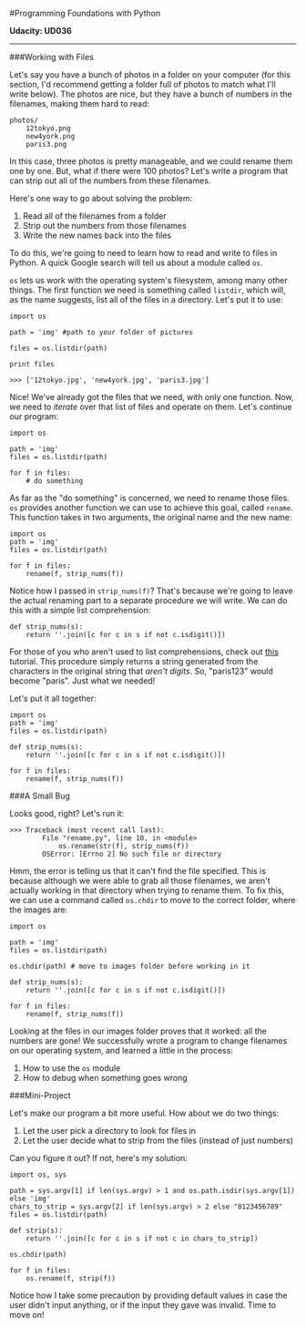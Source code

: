 #Programming Foundations with Python

**Udacity: UD036**

---

###Working with Files

Let's say you have a bunch of photos in a folder on your computer (for this section, I'd recommend getting a folder full of photos to match what I'll write below). The photos are nice, but they have a bunch of numbers in the filenames, making them hard to read:

	photos/
		12tokyo.png
		new4york.png
		paris3.png
		
In this case, three photos is pretty manageable, and we could rename them one by one. But, what if there were 100 photos? Let's write a program that can strip out all of the numbers from these filenames.

Here's one way to go about solving the problem:

1. Read all of the filenames from a folder
2. Strip out the numbers from those filenames
3. Write the new names back into the files

To do this, we're going to need to learn how to read and write to files in Python. A quick Google search will tell us about a module called `os`.

`os` lets us work with the operating system's filesystem, among many other things. The first function we need is something called `listdir`, which will, as the name suggests, list all of the files in a directory. Let's put it to use:

	import os
	
	path = 'img' #path to your folder of pictures
	
	files = os.listdir(path)
	
	print files
	
	>>> ['12tokyo.jpg', 'new4york.jpg', 'paris3.jpg']
	
Nice! We've already got the files that we need, with only one function. Now, we need to *iterate* over that list of files and operate on them. Let's continue our program:

	import os
	
	path = 'img'
	files = os.listdir(path)
	
	for f in files:
		# do something
		
As far as the "do something" is concerned, we need to rename those files. `os` provides another function we can use to achieve this goal, called `rename`. This function takes in two arguments, the original name and the new name:

	import os
	path = 'img'
	files = os.listdir(path)
	
	for f in files:
		rename(f, strip_nums(f))
		
Notice how I passed in `strip_nums(f)`? That's because we're going to leave the actual renaming part to a separate procedure we will write. We can do this with a simple list comprehension:

	def strip_nums(s):
		return ''.join([c for c in s if not c.isdigit()])
		
For those of you who aren't used to list comprehensions, check out [this]() tutorial. This procedure simply returns a string generated from the characters in the original string that *aren't digits*. So, "paris123" would become "paris". Just what we needed!

Let's put it all together:

	import os
	path = 'img'
	files = os.listdir(path)
	
	def strip_nums(s):
		return ''.join([c for c in s if not c.isdigit()])
	
	for f in files:
		rename(f, strip_nums(f))

###A Small Bug
		
Looks good, right? Let's run it:

	>>> Traceback (most recent call last):
			File "rename.py", line 10, in <module>
				os.rename(str(f), strip_nums(f))
			OSError: [Errno 2] No such file or directory
			
Hmm, the error is telling us that it can't find the file specified. This is because although we were able to grab all those filenames, we aren't actually working in that directory when trying to rename them. To fix this, we can use a command called `os.chdir` to move to the correct folder, where the images are:

	import os
	
	path = 'img'
	files = os.listdir(path)
	
	os.chdir(path) # move to images folder before working in it
	
	def strip_nums(s):
		return ''.join([c for c in s if not c.isdigit()])
	
	for f in files:
		rename(f, strip_nums(f))
		
Looking at the files in our images folder proves that it worked: all the numbers are gone! We successfully wrote a program to change filenames on our operating system, and learned a little in the process:

1. How to use the `os` module
2. How to debug when something goes wrong

###Mini-Project

Let's make our program a bit more useful. How about we do two things:

1. Let the user pick a directory to look for files in
2. Let the user decide what to strip from the files (instead of just numbers)

Can you figure it out? If not, here's my solution:

	import os, sys

	path = sys.argv[1] if len(sys.argv) > 1 and os.path.isdir(sys.argv[1]) else 'img'
	chars_to_strip = sys.argv[2] if len(sys.argv) > 2 else "0123456789"
	files = os.listdir(path)

	def strip(s):
		return ''.join([c for c in s if not c in chars_to_strip])

	os.chdir(path)

	for f in files:
		os.rename(f, strip(f))
		
Notice how I take some precaution by providing default values in case the user didn't input anything, or if the input they gave was invalid. Time to move on!